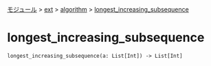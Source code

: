 [モジュール](../../index.md) > [ext](../index.md) > [algorithm](./index.md) > [longest_increasing_subsequence]()

# longest_increasing_subsequence

```
longest_increasing_subsequence(a: List[Int]) -> List[Int]
```
